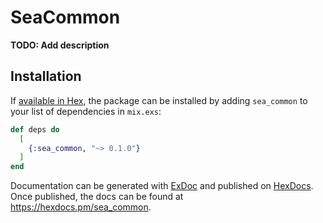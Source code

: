 # SeaCommon

**TODO: Add description**

## Installation

If [available in Hex](https://hex.pm/docs/publish), the package can be installed
by adding `sea_common` to your list of dependencies in `mix.exs`:

```elixir
def deps do
  [
    {:sea_common, "~> 0.1.0"}
  ]
end
```

Documentation can be generated with [ExDoc](https://github.com/elixir-lang/ex_doc)
and published on [HexDocs](https://hexdocs.pm). Once published, the docs can
be found at <https://hexdocs.pm/sea_common>.

